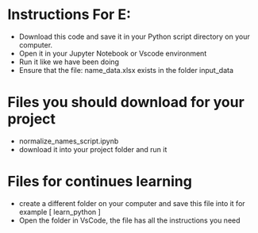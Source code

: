 # Instructions For E:
- Download this code and save it in your Python script directory on your computer. 
- Open it in your Jupyter Notebook or Vscode environment
- Run it like we have been doing
- Ensure that the file: name_data.xlsx exists in the folder input_data

# Files you should download for your project
- normalize_names_script.ipynb
- download it into your project folder and run it 


# Files for continues learning
- create a different folder on your computer and save this file into it for example [ learn_python ]
- Open the folder in VsCode, the file has all the instructions you need